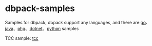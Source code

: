 # dbpack-samples
Samples for dbpack, dbpack support any languages, and there are [go](./go/README.md)、[java](./java/README.md)、[php](./php/README.md)、[dotnet](./dotnet/README.md)、[python](./python/README.md) samples

TCC sample: [tcc](./tcc/README.md)